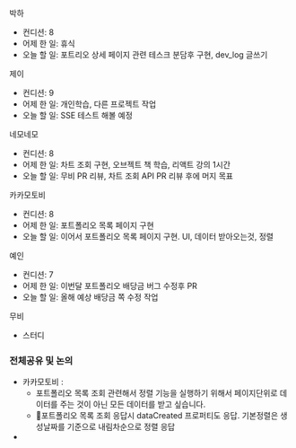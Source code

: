 
박하
- 컨디션: 8
- 어제 한 일: 휴식
- 오늘 할 일: 포트리오 상세 페이지 관련 테스크 분담후 구현, dev_log 글쓰기

제이
- 컨디션: 9
- 어제 한 일: 개인학습, 다른 프로젝트 작업
- 오늘 할 일: SSE 테스트 해볼 예정

네모네모
- 컨디션: 8
- 어제 한 일: 차트 조회 구현, 오브젝트 책 학습, 리액트 강의 1시간
- 오늘 할 일: 무비 PR 리뷰, 차트 조회 API PR 리뷰 후에 머지 목표

카카모토비
- 컨디션: 8
- 어제 한 일: 포트폴리오 목록 페이지 구현
- 오늘 할 일: 이어서 포트폴리오 목록 페이지 구현. UI, 데이터 받아오는것, 정렬

예인
- 컨디션: 7
- 어제 한 일: 이번달 포트폴리오 배당금 버그 수정후 PR
- 오늘 할 일: 올해 예상 배당금 쪽 수정 작업

무비
- 스터디

### 전체공유 및 논의
- 카카모토비 :
	- 포트폴리오 목록 조회 관련해서 정렬 기능을 실행하기 위해서 페이지단위로 데이터를 주는 것이 아닌 모든 데이터를 받고 싶습니다.  
	- 포트폴리오 목록 조회 응답시 dataCreated 프로퍼티도 응답. 기본정렬은 생성날짜를 기준으로 내림차순으로 정렬 응답
-  